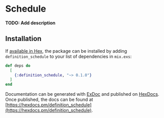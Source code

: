 # Schedule

**TODO: Add description**

## Installation

If [available in Hex](https://hex.pm/docs/publish), the package can be installed
by adding `definition_schedule` to your list of dependencies in `mix.exs`:

```elixir
def deps do
  [
    {:definition_schedule, "~> 0.1.0"}
  ]
end
```

Documentation can be generated with [ExDoc](https://github.com/elixir-lang/ex_doc)
and published on [HexDocs](https://hexdocs.pm). Once published, the docs can
be found at [https://hexdocs.pm/definition_schedule](https://hexdocs.pm/definition_schedule).

